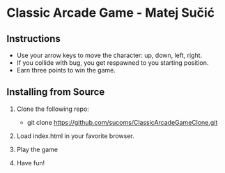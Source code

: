 # Classic Arcade Game - Matej Sučić

## Instructions
* Use your arrow keys to move the character: up, down, left, right. 
* If you collide with bug, you get respawned to you starting position.
* Earn three points to win the game.

## Installing from Source

1. Clone the following repo: 
   * git clone https://github.com/sucoms/ClassicArcadeGameClone.git

2. Load index.html in your favorite browser.

3. Play the game

4. Have fun!